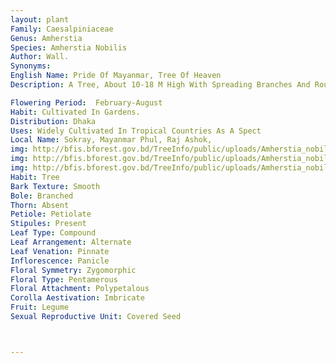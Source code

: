 ```yaml
---
layout: plant
Family: Caesalpiniaceae
Genus: Amherstia
Species: Amherstia Nobilis
Author: Wall.
Synonyms: 
English Name: Pride Of Mayanmar, Tree Of Heaven
Description: A Tree, About 10-18 M High With Spreading Branches And Round-topped Low Crown, Young Shoots Pendulous, With Flaccid Coppery Or Light Violet, Finely Puberulous Leaves. Leaves Paripinnately Compound, Stipulate, Stipules Foliaceous, 2-3 Cm Long, Narrow, Lanceolate, Caducous, Rachis 20-40 Cm Long, Including Short, Stout Petiole, Leaflets 6-8 Pairs, 10-30 Ã— 3.0-4.5 Cm, Oblong To Ovate-oblong, With Rounded Base And Long Acuminate Apex, Glabrous, Increasing In Size Upwards, Petiolules Thick, 4-7 Mm Long. Inflorescence Lax, Terminal, Red, Pendulous Racemes, 50-80 Cm Long, Consisting Of 20-25 Flowers, Peduncles 12-30 Cm Long. Flowers Large, Showy, C 20 Ã— 10 Cm, Bracteate, Bracts Early Caducous, Bracteoles 4.0-7.5 Ã— 1.5-3.0 Cm, Rosy-pink, Broadly Lanceolate, Very Acute, Persistent, Enclosing The Flower Buds, Pedicels 6-12 Cm Long, Pinkish-red. Receptacle Red, As Long As The Sepals. Sepals 4, Petaloid, 3-5 Ã— 0.5-2.0 Cm, Sub-equal, Linear-oblong, Blunt, Often Reflexed, Curved Or Coiled, Rarely Straight During Anthesis. Petals 5, 3 Large, 2 Lower Minute, Setaceous, 6-7 Mm Long, Subulate, Rudimentary, Out Of 3 Large Petals 2 Lateral, Cuneiform, 5.5-7.0 Ã— 1.7-2.3 Cm, Spathulate, Pinkish-red With Bright Yellow Apex And Upper Standard Obcordate, 5.5-7.7 Ã— 5.0-5.5 Cm, Broadest At The Apex With Bright Large Yellow Spot, Very Finely Marked With â€˜Vâ€™-shaped Red Symbol. Stamens 10 (9+1), Diadelphous, 9 Connate To Form 3 Cm Long Rosy-pink Sheath, Free Part Of The Filaments Alternately Long And Short, 5 Of These C 4 Cm Long, Bearing Anthers C 8 Mm Long, 4 Alternate Filaments 0.2-0.3 Cm Long With Small Anthers, Upper Stamens Free, C 2.5 Cm Long With Small Anthers, Anthers Versatile, Opening By A Slit. Ovary White, Falcate, Compressed, 1.2-2.0 Cm Long, With A 0.7-1.0 Cm Long Stipe, Adnate To The Receptacle, Ovules 3-6, Style Red, Filiform, C 4 Cm Long, Stigma Terminal, Capitellate. Fruit A Pod, Scimitar-shaped, 15-20 Ã— 3-4 Cm, Long-stalked, Flattened, Glabrous And Smooth, Woody When Dry, Dehiscent, Young Pod Brilliant Crimson With Greenish Marking. Seeds 4-6 Per Pod, 1.8-2.5 Ã— 2.0-2.8 Cm, Transversely Ovate, Orbicular, Much Compressed, Exarillate And Exalbuminous.

Flowering Period:  February-August
Habit: Cultivated In Gardens.
Distribution: Dhaka
Uses: Widely Cultivated In Tropical Countries As A Spect
Local Name: Sokray, Mayanmar Phul, Raj Ashok, 
img: http://bfis.bforest.gov.bd/TreeInfo/public/uploads/Amherstia_nobilis.jpg
img: http://bfis.bforest.gov.bd/TreeInfo/public/uploads/Amherstia_nobilis1.jpg
img: http://bfis.bforest.gov.bd/TreeInfo/public/uploads/Amherstia_nobilis2.jpg
Habit: Tree
Bark Texture: Smooth
Bole: Branched
Thorn: Absent
Petiole: Petiolate
Stipules: Present
Leaf Type: Compound
Leaf Arrangement: Alternate
Leaf Venation: Pinnate
Inflorescence: Panicle
Floral Symmetry: Zygomorphic
Floral Type: Pentamerous
Floral Attachment: Polypetalous
Corolla Aestivation: Imbricate
Fruit: Legume
Sexual Reproductive Unit: Covered Seed



---
```


